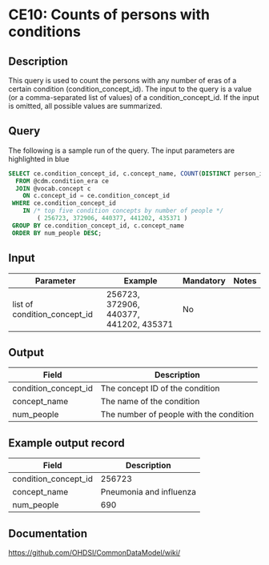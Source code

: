 <!---
Group:condition era
Name:CE10 Counts of persons with conditions
Author:Patrick Ryan
CDM Version: 5.3
-->

# CE10: Counts of persons with conditions

## Description
This query is used to count the persons with any number of eras of a certain condition (condition_concept_id). The input to the query is a value (or a comma-separated list of values) of a condition_concept_id. If the input is omitted, all possible values are summarized.

## Query
The following is a sample run of the query. The input parameters are highlighted in  blue

```sql
SELECT ce.condition_concept_id, c.concept_name, COUNT(DISTINCT person_id) AS num_people
  FROM @cdm.condition_era ce
  JOIN @vocab.concept c
    ON c.concept_id = ce.condition_concept_id
 WHERE ce.condition_concept_id
    IN /* top five condition concepts by number of people */
        ( 256723, 372906, 440377, 441202, 435371 )
 GROUP BY ce.condition_concept_id, c.concept_name
 ORDER BY num_people DESC;
```
## Input

|  Parameter |  Example |  Mandatory |  Notes |
| --- | --- | --- | --- |
| list of condition_concept_id |  256723, 372906, 440377, 441202, 435371 | No |   |

## Output

|  Field |  Description |
| --- | --- |
| condition_concept_id | The concept ID of the condition |
| concept_name | The name of the condition |
| num_people | The number of people with the condition |

## Example output record

|  Field |  Description |
| --- | --- |
| condition_concept_id | 256723 |
| concept_name | Pneumonia and influenza |
| num_people | 690 |

## Documentation
https://github.com/OHDSI/CommonDataModel/wiki/
